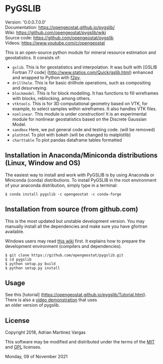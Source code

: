 PyGSLIB
=======

Version:  '0.0.0.7.0.0'  
Documentation: https://opengeostat.github.io/pygslib/   
Wiki: https://github.com/opengeostat/pygslib/wiki   
Source code: https://github.com/opengeostat/pygslib   
Videos: https://www.youtube.com/c/opengeostat 

This is an open-source python module for mineral resource estimation and geostatistics. It consists of:  

- ``gslib``. This is for geostatistics and interpolation. It was built with
 [GSLIB Fortran 77 code] (http://www.statios.com/Quick/gslib.html) enhanced and
 wrapped to Python with [f2py](http://docs.scipy.org/doc/numpy-dev/f2py/).
- ``drillhole``. This is for basic drillhole operations, such as compositing and desurveying.
- ``blockmodel``. This is for block modelling. It has functions to fill wireframes
 with blocks, reblocking, among others.
- ``vtktools``. This is for 3D computational geometry based on VTK, for example,
 to select samples within wireframes. It also handles VTK files.
- ``nonlinear``. This module is under construction! It is an experimental module
 for nonlinear geostatistics based on the Discrete Gaussian Model.
- `sandbox` Here, we put general code and testing code. (will be removed)
- `plothtml` To plot with bokeh (will be changed to matplotlib)
- `charttable` To plot pandas dataframe tables formatted

Installation in Anaconda/Miniconda distributions (Linux, Window and OS)
------------
The easiest way to install and work with PyGSLIB is by using Anaconda or Miniconda (conda) distributions. To install PyGSLIB in the root environment of your anaconda distribution, simply type in a terminal:  

```
$ conda install pygslib -c opengeostat -c conda-forge
```

Installation from source (from github.com)
--------------------
This is the most updated but unstable development version. You may manually
install all the dependencies and make sure you have gfortran available.  

Windows users may read [this wiki](https://github.com/opengeostat/pygslib/wiki/Before-compiling-in-Windows) first. It explains how to prepare the development environment (compilers and dependencies).

```
$ git clone https://github.com/opengeostat/pygslib.git
$ cd pygslib
$ python setup.py build
$ python setup.py install
```

Usage
-----
See this [tutorial] (https://opengeostat.github.io/pygslib/Tutorial.html). There is also a [video demonstration]( https://youtu.be/SEwKy6wJbLE) that uses  
an older version of pygslib.

License
-------
Copyright 2018, Adrian Martinez Vargas

This software may be modified and distributed under the terms of the
[MIT](https://github.com/opengeostat/pygslib/blob/master/LICENSE.txt) and [GPL](https://www.gnu.org/licenses/gpl-3.0.en.html) licenses.  

Monday, 09 of November 2021
